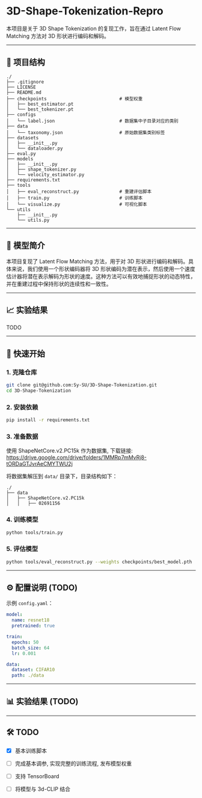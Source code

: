 # 3D-Shape-Tokenization-Repro

本项目是关于 3D Shape Tokenization 的复现工作，旨在通过 Latent Flow Matching 方法对 3D 形状进行编码和解码。

---

## 📁 项目结构

```
./
├── .gitignore
├── LICENSE
├── README.md
├── checkpoints                           # 模型权重
│   ├── best_estimator.pt                 
│   └── best_tokenizer.pt
├── configs
│   └── label.json                        # 数据集中子目录对应的类别
├── data
│   └── taxonomy.json                     # 原始数据集类别标签
├── datasets
│   ├── __init__.py
│   └── dataloader.py
├── eval.py
├── models
│   ├── __init__.py
│   ├── shape_tokenizer.py
│   └── velocity_estimator.py
├── requirements.txt
├── tools
│   ├── eval_reconstruct.py               # 重建评估脚本
│   ├── train.py                          # 训练脚本
│   └── visualize.py                      # 可视化脚本
└── utils
    ├── __init__.py
    └── utils.py
```

---

## 🧠 模型简介

本项目复现了 Latent Flow Matching 方法，用于对 3D 形状进行编码和解码。具体来说，我们使用一个形状编码器将 3D 形状编码为潜在表示，然后使用一个速度估计器将潜在表示解码为形状的速度。这种方法可以有效地捕捉形状的动态特性，并在重建过程中保持形状的连续性和一致性。

---

## 📈 实验结果

TODO

---


## 🚀 快速开始

### 1. 克隆仓库

```bash
git clone git@github.com:Sy-SU/3D-Shape-Tokenization.git
cd 3D-Shape-Tokenization
```

### 2. 安装依赖

```bash
pip install -r requirements.txt
```

### 3. 准备数据

使用 ShapeNetCore.v2.PC15k 作为数据集, 下载链接: https://drive.google.com/drive/folders/1MMRp7mMvRj8-tORDaGTJvrAeCMYTWU2j

将数据集解压到 `data/` 目录下，目录结构如下：

```
./
├── data
│   ├── ShapeNetCore.v2.PC15k
│   │   ├── 02691156
```

### 4. 训练模型

```bash
python tools/train.py
```

### 5. 评估模型

```bash
python tools/eval_reconstruct.py --weights checkpoints/best_model.pth
```

---

## ⚙️ 配置说明 (TODO)

示例 `config.yaml`：

```yaml
model:
  name: resnet18
  pretrained: true

train:
  epochs: 50
  batch_size: 64
  lr: 0.001

data:
  dataset: CIFAR10
  path: ./data
```

---

## 📊 实验结果 (TODO)



---

## 🛠️ TODO

* [x] 基本训练脚本
* [ ] 完成基本调参, 实现完整的训练流程, 发布模型权重
* [ ] 支持 TensorBoard
* [ ] 将模型与 3d-CLIP 结合

